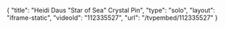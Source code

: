 {
    "title": "Heidi Daus \"Star of Sea\" Crystal Pin",
    "type": "solo",
    "layout": "iframe-static",
    "videoId": "112335527",
    "url": "\/tvpembed\/112335527"
}